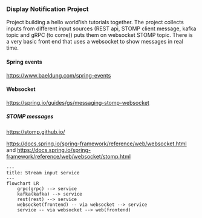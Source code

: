 ### Display Notification Project
Project building a hello world'ish tutorials together. The project collects inputs from different input sources 
(REST api, STOMP client message, kafka topic and gRPC (to come)) puts them on websocket STOMP topic. 
There is a very basic front end that uses a websocket to show messages in real time.

#### Spring events
https://www.baeldung.com/spring-events

#### Websocket
https://spring.io/guides/gs/messaging-stomp-websocket

##### STOMP messages
https://stomp.github.io/

https://docs.spring.io/spring-framework/reference/web/websocket.html
and
https://docs.spring.io/spring-framework/reference/web/websocket/stomp.html




```mermaid
---
title: Stream input service
---
flowchart LR
    grpc(grpc) --> service
    kafka(kafka) --> service
    rest(rest) --> service
    websocket(frontend) -- via websocket --> service
    service -- via websocket --> web(frontend)
```